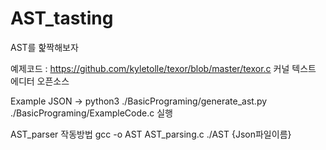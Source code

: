 # AST_tasting

AST를 핥짝해보자

예제코드 : https://github.com/kyletolle/texor/blob/master/texor.c
커널 텍스트 에디터 오픈소스

Example JSON
-> python3 ./BasicPrograming/generate_ast.py ./BasicPrograming/ExampleCode.c 실행

AST_parser 작동방법
gcc -o AST AST_parsing.c
./AST {Json파일이름}
